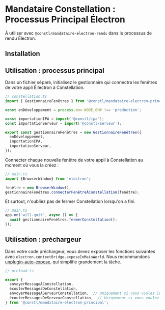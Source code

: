 # Mandataire Constellation : Processus Principal Électron

À utiliser avec `@constl/mandataire-electron-rendu` dans le processus de rendu Électron.

## Installation

## Utilisation : processus principal

Dans un fichier séparé, initialisez le gestionnaire qui connectra les fenêtres de votre appli Éllectron à
Constellation.

```TypeScript
// constellation.ts
import { GestionnaireFenêtres } from '@constl/mandataire-electron-principal';

const enDéveloppement = process.env.NODE_ENV !== 'production';

const importationIPA = import('@constl/ipa');
const importationServeur = import('@constl/serveur');

export const gestionnaireFenêtres = new GestionnaireFenêtres({ 
  enDéveloppement,
  importationIPA,
  importationServeur,
});
```

Connecter chaque nouvelle fenêtre de votre appli à Constellation au moment où vous la créez :
```TypeScript
// main.ts
import {BrowserWindow} from 'electron';

fenêtre = new BrowserWindow();
gestionnaireFenêtres.connecterFenêtreÀConstellation(fenêtre);
```

Et surtout, n'oubliez pas de fermer Constellation lorsqu'on a fini.

```TypeScript
// main.ts
app.on('will-quit', async () => {
  await gestionnaireFenêtres.fermerConstellation();
});
```

## Utilisation : préchargeur

Dans votre code préchargeur, vous devez exposer les fonctions suivantes avec `electron.contextBridge.exposeInMainWorld`. Nous recommandons [unplugin-auto-expose](https://www.npmjs.com/package/unplugin-auto-expose), qui simplifie grandement la tâche.

```TypeScript
// preload.ts

export {
  envoyerMessageÀConstellation,
  écouterMessagesDeConstellation,
  envoyerMessageÀServeurConstellation,  // Uniquement si vous voulez inclure le serveur WS
  écouterMessagesDeServeurConstellation,  // Uniquement si vous voulez inclure le serveur WS
} from '@constl/mandataire-electron-principal';
```
